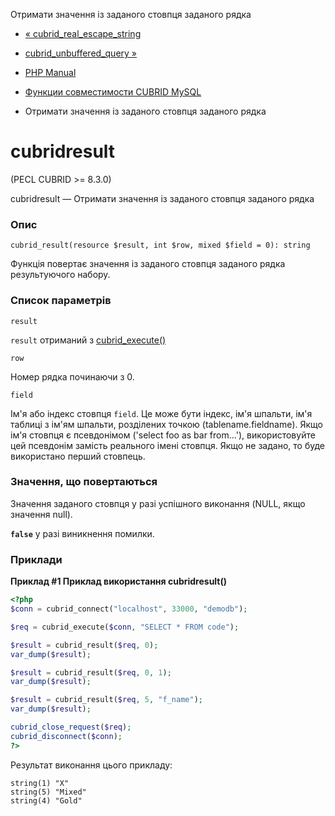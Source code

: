 Отримати значення із заданого стовпця заданого рядка

-   [« cubrid\_real\_escape\_string](function.cubrid-real-escape-string.html)
    
-   [cubrid\_unbuffered\_query »](function.cubrid-unbuffered-query.html)
    
-   [PHP Manual](index.html)
    
-   [Функции совместимости CUBRID MySQL](cubridmysql.cubrid.html)
    
-   Отримати значення із заданого стовпця заданого рядка
    

# cubridresult

(PECL CUBRID >= 8.3.0)

cubridresult — Отримати значення із заданого стовпця заданого рядка

### Опис

```methodsynopsis
cubrid_result(resource $result, int $row, mixed $field = 0): string
```

Функція повертає значення із заданого стовпця заданого рядка результуючого набору.

### Список параметрів

`result`

`result` отриманий з [cubrid\_execute()](function.cubrid-execute.html)

`row`

Номер рядка починаючи з 0.

`field`

Ім'я або індекс стовпця `field`. Це може бути індекс, ім'я шпальти, ім'я таблиці з ім'ям шпальти, розділених точкою (tablename.fieldname). Якщо ім'я стовпця є псевдонімом ('select foo as bar from...'), використовуйте цей псевдонім замість реального імені стовпця. Якщо не задано, то буде використано перший стовпець.

### Значення, що повертаються

Значення заданого стовпця у разі успішного виконання (NULL, якщо значення null).

**`false`** у разі виникнення помилки.

### Приклади

**Приклад #1 Приклад використання **cubridresult()****

```php
<?php
$conn = cubrid_connect("localhost", 33000, "demodb");

$req = cubrid_execute($conn, "SELECT * FROM code");

$result = cubrid_result($req, 0);
var_dump($result);

$result = cubrid_result($req, 0, 1);
var_dump($result);

$result = cubrid_result($req, 5, "f_name");
var_dump($result);

cubrid_close_request($req);
cubrid_disconnect($conn);
?>
```

Результат виконання цього прикладу:

```
string(1) "X"
string(5) "Mixed"
string(4) "Gold"
```